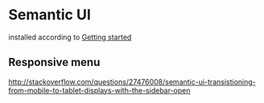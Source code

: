 # Semantic UI

installed according to [Getting started](http://semantic-ui.com/introduction/getting-started.html)

## Responsive menu

http://stackoverflow.com/questions/27476008/semantic-ui-transistioning-from-mobile-to-tablet-displays-with-the-sidebar-open
